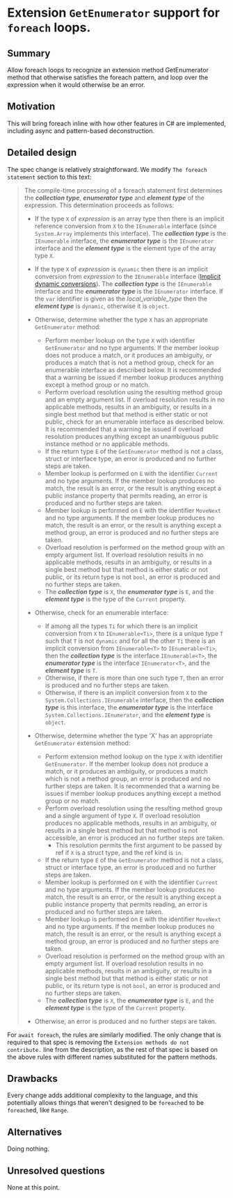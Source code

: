 # Extension `GetEnumerator` support for `foreach` loops.

## Summary
[summary]: #summary

Allow foreach loops to recognize an extension method GetEnumerator method that otherwise satisfies the foreach pattern, and loop over the expression when it would otherwise be an error.

## Motivation
[motivation]: #motivation

This will bring foreach inline with how other features in C# are implemented, including async and pattern-based deconstruction.

## Detailed design
[design]: #detailed-design

The spec change is relatively straightforward. We modify `The foreach statement` section to this text:

>The compile-time processing of a foreach statement first determines the ***collection type***, ***enumerator type*** and ***element type*** of the expression. This determination proceeds as follows:
>
>*  If the type `X` of *expression* is an array type then there is an implicit reference conversion from `X` to the `IEnumerable` interface (since `System.Array` implements this interface). The ***collection type*** is the `IEnumerable` interface, the ***enumerator type*** is the `IEnumerator` interface and the ***element type*** is the element type of the array type `X`.
>*  If the type `X` of *expression* is `dynamic` then there is an implicit conversion from *expression* to the `IEnumerable` interface ([Implicit dynamic conversions](conversions.md#implicit-dynamic-conversions)). The ***collection type*** is the `IEnumerable` interface and the ***enumerator type*** is the `IEnumerator` interface. If the `var` identifier is given as the *local_variable_type* then the ***element type*** is `dynamic`, otherwise it is `object`.
>*  Otherwise, determine whether the type `X` has an appropriate `GetEnumerator` method:
>    * Perform member lookup on the type `X` with identifier `GetEnumerator` and no type arguments. If the member lookup does not produce a match, or it produces an ambiguity, or produces a match that is not a method group, check for an enumerable interface as described below. It is recommended that a warning be issued if member lookup produces anything except a method group or no match.
>    * Perform overload resolution using the resulting method group and an empty argument list. If overload resolution results in no applicable methods, results in an ambiguity, or results in a single best method but that method is either static or not public, check for an enumerable interface as described below. It is recommended that a warning be issued if overload resolution produces anything except an unambiguous public instance method or no applicable methods.
>    * If the return type `E` of the `GetEnumerator` method is not a class, struct or interface type, an error is produced and no further steps are taken.
>    * Member lookup is performed on `E` with the identifier `Current` and no type arguments. If the member lookup produces no match, the result is an error, or the result is anything except a public instance property that permits reading, an error is produced and no further steps are taken.
>    * Member lookup is performed on `E` with the identifier `MoveNext` and no type arguments. If the member lookup produces no match, the result is an error, or the result is anything except a method group, an error is produced and no further steps are taken.
>    * Overload resolution is performed on the method group with an empty argument list. If overload resolution results in no applicable methods, results in an ambiguity, or results in a single best method but that method is either static or not public, or its return type is not `bool`, an error is produced and no further steps are taken.
>    * The ***collection type*** is `X`, the ***enumerator type*** is `E`, and the ***element type*** is the type of the `Current` property.
>
>*  Otherwise, check for an enumerable interface:
>    * If among all the types `Ti` for which there is an implicit conversion from `X` to `IEnumerable<Ti>`, there is a unique type `T` such that `T` is not `dynamic` and for all the other `Ti` there is an implicit conversion from `IEnumerable<T>` to `IEnumerable<Ti>`, then the ***collection type*** is the interface `IEnumerable<T>`, the ***enumerator type*** is the interface `IEnumerator<T>`, and the ***element type*** is `T`.
>    * Otherwise, if there is more than one such type `T`, then an error is produced and no further steps are taken.
>    * Otherwise, if there is an implicit conversion from `X` to the `System.Collections.IEnumerable` interface, then the ***collection type*** is this interface, the ***enumerator type*** is the interface `System.Collections.IEnumerator`, and the ***element type*** is `object`.
>*  Otherwise, determine whether the type 'X' has an appropriate `GetEnumerator` extension method:
>    * Perform extension method lookup on the type `X` with identifier `GetEnumerator`. If the member lookup does not produce a match, or it produces an ambiguity, or produces a match which is not a method group, an error is produced and no further steps are taken. It is recommended that a warning be issues if member lookup produces anything except a method group or no match.
>    * Perform overload resolution using the resulting method group and a single argument of type `X`. If overload resolution produces no applicable methods, results in an ambiguity, or results in a single best method but that method is not accessible, an error is produced an no further steps are taken.
>        * This resolution permits the first argument to be passed by ref if `X` is a struct type, and the ref kind is `in`.
>    * If the return type `E` of the `GetEnumerator` method is not a class, struct or interface type, an error is produced and no further steps are taken.
>    * Member lookup is performed on `E` with the identifier `Current` and no type arguments. If the member lookup produces no match, the result is an error, or the result is anything except a public instance property that permits reading, an error is produced and no further steps are taken.
>    * Member lookup is performed on `E` with the identifier `MoveNext` and no type arguments. If the member lookup produces no match, the result is an error, or the result is anything except a method group, an error is produced and no further steps are taken.
>    * Overload resolution is performed on the method group with an empty argument list. If overload resolution results in no applicable methods, results in an ambiguity, or results in a single best method but that method is either static or not public, or its return type is not `bool`, an error is produced and no further steps are taken.
>    * The ***collection type*** is `X`, the ***enumerator type*** is `E`, and the ***element type*** is the type of the `Current` property.
>*  Otherwise, an error is produced and no further steps are taken.

For `await foreach`, the rules are similarly modified. The only change that is required to that spec is removing the `Extension methods do not contribute.` line from the description, as the rest of that spec is based on the above rules with different names substituted for the pattern methods.

## Drawbacks
[drawbacks]: #drawbacks

Every change adds additional complexity to the language, and this potentially allows things that weren't designed to be `foreach`ed to be `foreach`ed, like `Range`.

## Alternatives
[alternatives]: #alternatives

Doing nothing.

## Unresolved questions
[unresolved]: #unresolved-questions

None at this point.
